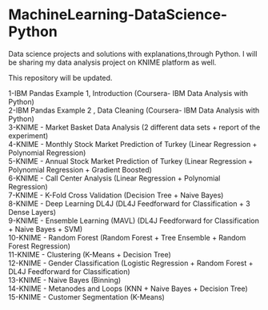 # MachineLearning-DataScience-Python
Data science projects and solutions with explanations,through Python. I will be sharing my data analysis project on KNIME platform as well.

This repository will be updated.

1-IBM Pandas Example 1, Introduction (Coursera- IBM Data Analysis with Python)                                                        
2-IBM Pandas Example 2 , Data Cleaning (Coursera- IBM Data Analysis with Python)                                                
3-KNIME - Market Basket Data Analysis (2 different data sets + report of the experiment)                                                   
4-KNIME - Monthly Stock Market Prediction of Turkey (Linear Regression + Polynomial Regression)                                          
5-KNIME - Annual Stock Market Prediction of Turkey  (Linear Regression + Polynomial Regression + Gradient Boosted)                    
6-KNIME - Call Center Analysis (Linear Regression + Polynomial Regression)                                                               
7-KNIME - K-Fold Cross Validation (Decision Tree + Naive Bayes)                                                                
8-KNIME - Deep Learning DL4J (DL4J Feedforward for Classification + 3 Dense Layers)                                             
9-KNIME - Ensemble Learning (MAVL) (DL4J Feedforward for Classification + Naive Bayes + SVM)                                          
10-KNIME - Random Forest (Random Forest + Tree Ensemble + Random Forest Regression)                                                 
11-KNIME - Clustering (K-Means + Decision Tree)                                                                         
12-KNIME - Gender Classification (Logistic Regression + Random Forest + DL4J Feedforward for Classification)              
13-KNIME - Naive Bayes (Binning)                                       
14-KNIME - Metanodes and Loops (KNN + Naive Bayes + Decision Tree)                                                    
15-KNIME - Customer Segmentation (K-Means)                                                                    
